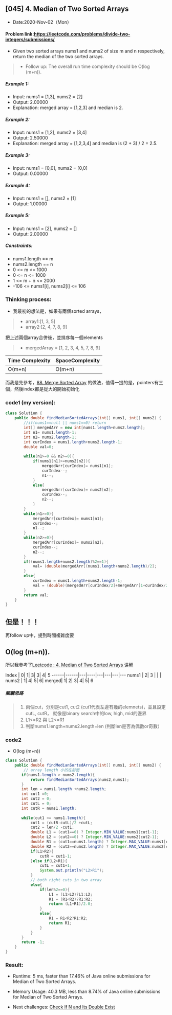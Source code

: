 ## [045] 4. Median of Two Sorted Arrays

- Date:2020-Nov-02（Mon）

#### Problem link:https://leetcode.com/problems/divide-two-integers/submissions/

- Given two sorted arrays nums1 and nums2 of size m and n respectively, return the median of the two sorted arrays.

> - Follow up: The overall run time complexity should be O(log (m+n)).


##### Example 1:

- Input: nums1 = [1,3], nums2 = [2]
- Output: 2.00000
- Explanation: merged array = [1,2,3] and median is 2.
##### Example 2:

- Input: nums1 = [1,2], nums2 = [3,4]
- Output: 2.50000
- Explanation: merged array = [1,2,3,4] and median is (2 + 3) / 2 = 2.5.
##### Example 3:

- Input: nums1 = [0,0], nums2 = [0,0]
- Output: 0.00000
##### Example 4:

- Input: nums1 = [], nums2 = [1]
- Output: 1.00000
##### Example 5:
- Input: nums1 = [2], nums2 = []
- Output: 2.00000
 

##### Constraints:
- nums1.length == m
- nums2.length == n
- 0 <= m <= 1000
- 0 <= n <= 1000
- 1 <= m + n <= 2000
- -106 <= nums1[i], nums2[i] <= 106

### Thinking process:
- 我最初的想法是，如果有兩個sorted arrays，

> - array1:[1, 3, 5]
> - array2:[2, 4, 7, 8, 9]

把上述兩個array合併後，並排序每一個elements

> - mergedArray = [1, 2, 3, 4, 5, 7, 8, 9]


Time Complexity | SpaceComplexity
---|---
O(m+n)| O(m+n)

而我是先參考，[88. Merge Sorted Array](https://leetcode.com/problems/merge-sorted-array/)
的做法，值得一提的是，pointers有三個，然後index都是從大的開始初始化

### code1 (my version):

```java
class Solution {
    public double findMedianSortedArrays(int[] nums1, int[] nums2) {
        //if(nums1==null || nums1==0) return 
        int[] mergedArr = new int[nums1.length+nums2.length];
        int n1= nums1.length-1;
        int n2= nums2.length-1;
        int curIndex = nums1.length+nums2.length-1;
        double val=0;
        
        while(n1>=0 && n2>=0){
            if(nums1[n1]>=nums2[n2]){
                mergedArr[curIndex]= nums1[n1];
                curIndex--;
                n1--;
            }
            else{
                mergedArr[curIndex]= nums2[n2];
                curIndex--;
                n2--;
            }
        }
        while(n1>=0){
            mergedArr[curIndex]= nums1[n1];
            curIndex--;
            n1--;
        }
        while(n2>=0){
            mergedArr[curIndex]= nums2[n2];
            curIndex--;
            n2--;
        }        
        if((nums1.length+nums2.length)%2==1){
            val= (double)mergedArr[(nums1.length+nums2.length)/2];
        }
        else{
            curIndex = nums1.length+nums2.length-1;
            val = (double)(mergedArr[curIndex/2]+mergedArr[1+curIndex/2])/2.0;
        }
        return val;
    }
}
```

## 但是！！！
再follow up中，提到時間複雜度要
##   O(log (m+n)).

所以我參考了[Leetcode : 4. Median of Two Sorted Arrays 讲解](https://www.youtube.com/watch?v=do7ibYtv5nk&t=677s&ab_channel=Cspiration%E5%AE%98%E6%96%B9%E9%A2%91%E9%81%93)


Index | 0| 1| 3| 3| 4| 5
------|------|---|----|---|---|---|---
nums1 | 2| 3 | | | 
nums2 | 1| 4| 5| 6| 
merged| 1| 2| 3| 4| 5| 6


##### 關鍵思路
> 1. 兩個cut，分別是cut1, cut2 (cut1代表左邊有幾的elemnets)，並且設定cutL, cutR，
就像是binary search中的low, high, mid的邊界
> 1. L1<=R2 與 L2<=R1
> 1. 判斷nums1.length+nums2.length=len (判斷len是否為偶數or奇數）

### code2
 - O(log (m+n))
 
 
```java
class Solution {
    public double findMedianSortedArrays(int[] nums1, int[] nums2) {
        // array length 小的在前面
       if(nums1.length > nums2.length){
           return findMedianSortedArrays(nums2,nums1);
       }
       int len = nums1.length +nums2.length;
       int cut1 =0;
       int cut2 = 0;
       int cutL = 0;
       int cutR = nums1.length;
        
       while(cut1 <= nums1.length){
           cut1 = (cutR-cutL)/2 +cutL;
           cut2 = len/2 -cut1;
           double L1 = (cut1==0) ? Integer.MIN_VALUE:nums1[cut1-1];
           double L2 = (cut2==0) ? Integer.MIN_VALUE:nums2[cut2-1];
           double R1 = (cut1==nums1.length) ? Integer.MAX_VALUE:nums1[cut1];
           double R2 = (cut2==nums2.length) ? Integer.MAX_VALUE:nums2[cut2];
           if(L1>R2){
               cutR = cut1-1;
           }else if(L2>R1){
               cutL = cut1+1;
               System.out.println("L2>R1");
           }
           // both right cuts in two array
           else{
               if(len%2==0){            
                   L1 = (L1>L2)?L1:L2;
                   R1 = (R1<R2)?R1:R2;
                   return (L1+R1)/2.0;
               }
               else{
                   R1 = R1<R2?R1:R2;
                   return R1;
               }  
           }
       }         
       return -1;
    }
}
```

### Result:
- Runtime: 5 ms, faster than 17.46% of Java online submissions for Median of Two Sorted Arrays.
- Memory Usage: 40.3 MB, less than 8.74% of Java online submissions for Median of Two Sorted Arrays.

- Next challenges:
[Check If N and Its Double Exist](https://leetcode.com/problems/check-if-n-and-its-double-exist/)

